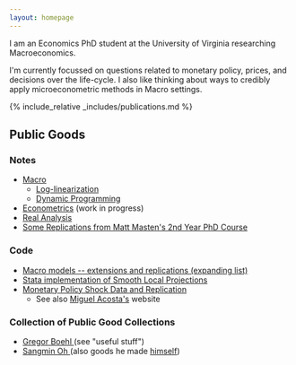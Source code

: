 ```yaml
---
layout: homepage
---
```


I am an Economics PhD student at the University of Virginia researching Macroeconomics.

I'm currently focussed on questions related to monetary policy, prices, and decisions over the life-cycle. I also like thinking about ways to credibly apply microeconometric methods in Macro settings.


{% include_relative _includes/publications.md %}

## Public Goods 

### Notes&nbsp;  
* [Macro](../assets/Macro.pdf) 
  *  [Log-linearization](../assets/mslides/log-linearization.pdf)
  *  [Dynamic Programming](../assets/mslides/dynamic-programming.pdf)
* [Econometrics](../assets/Metrics.pdf) (work in progress)
* [Real Analysis](../assets/AnalysisNotes.pdf)
* [Some Replications from Matt Masten's 2nd Year PhD Course](https://github.com/paulbousquet/StataReplication)

### Code 
- [Macro models -- extensions and replications (expanding list)](https://github.com/paulbousquet/Macro-Models)
- [Stata implementation of Smooth Local Projections](https://github.com/paulbousquet/SmoothLP)
- [Monetary Policy Shock Data and Replication](https://github.com/paulbousquet/data)
  - See also [Miguel Acosta's]() website 

### Collection of Public Good Collections
- [ Gregor Boehl ](https://gregorboehl.com/) (see "useful stuff")
- [Sangmin Oh ](https://sangmino.github.io/resources/) (also goods he made [himself](https://sangmino.github.io/public_goods/))



